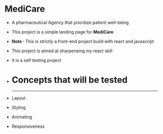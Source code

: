 # MediCare
- A pharmaceutical Agency that prioritize patient well-being

- This project is a simple landing page for **MediCare**

- **Note** : This is strictly a front-end project build with react and javascript

- This project is aimed at sharpeneing my react skill
- It is a self testing project
- # Concepts that will be tested
  ---
- Layout 
- Styling
- Animating
- Responsiveness
